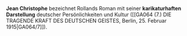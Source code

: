 
**Jean Christophe** bezeichnet Rollands Roman mit seiner **karikaturhaften Darstellung** deutscher Persönlichkeiten und Kultur ([[GA064 (7.) DIE TRAGENDE KRAFT DES DEUTSCHEN GEISTES, Berlin, 25. Februar 1915|GA064/7]]).
